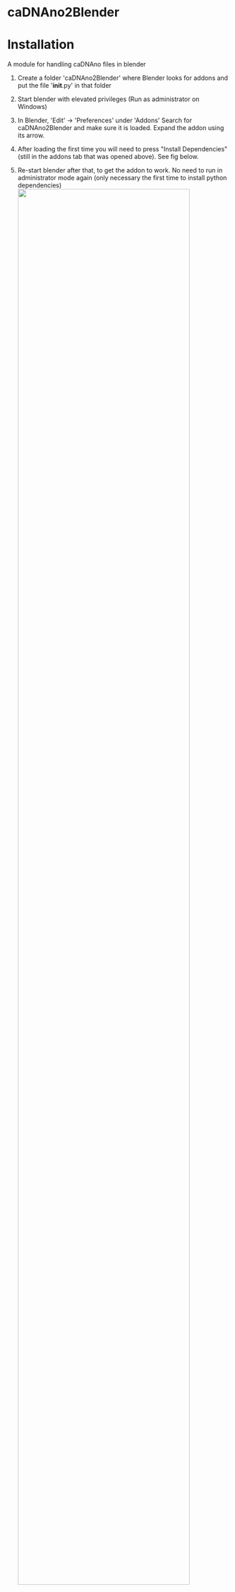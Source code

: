 # caDNAno2Blender

# Installation
A module for handling caDNAno files in blender

1. Create a folder 'caDNAno2Blender' where Blender looks for addons and put the file '__init__.py' in that folder

2. Start blender with elevated privileges (Run as administrator on Windows)

2. In Blender, 'Edit' -> 'Preferences' under 'Addons'
Search for caDNAno2Blender and make sure it is loaded. Expand the addon using its arrow. 

3. After loading the first time you will need to press "Install Dependencies" (still in the addons tab that was opened above). See fig below.

4. Re-start blender after that, to get the addon to work. No need to run in administrator mode again (only necessary the first time to install python dependencies)
<img src="https://user-images.githubusercontent.com/317044/169997046-17597ee0-99b5-4d3f-a4c7-32d9a65a515c.jpg" width="90%"></img> 
